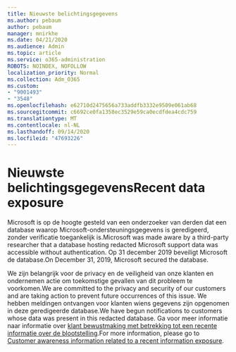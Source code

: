 ```yaml
---
title: Nieuwste belichtingsgegevens
ms.author: pebaum
author: pebaum
manager: mnirkhe
ms.date: 04/21/2020
ms.audience: Admin
ms.topic: article
ms.service: o365-administration
ROBOTS: NOINDEX, NOFOLLOW
localization_priority: Normal
ms.collection: Adm_O365
ms.custom:
- "9001493"
- "3548"
ms.openlocfilehash: e62710d2475656a733addfb3332e9509e061ab68
ms.sourcegitcommit: c6692ce0fa1358ec3529e59ca0ecdfdea4cdc759
ms.translationtype: MT
ms.contentlocale: nl-NL
ms.lasthandoff: 09/14/2020
ms.locfileid: "47693226"
---
```

# <a name="recent-data-exposure"></a><span data-ttu-id="8030c-102">Nieuwste belichtingsgegevens</span><span class="sxs-lookup"><span data-stu-id="8030c-102">Recent data exposure</span></span>

<span data-ttu-id="8030c-103">Microsoft is op de hoogte gesteld van een onderzoeker van derden dat een database waarop Microsoft-ondersteuningsgegevens is geredigeerd, zonder verificatie toegankelijk is.</span><span class="sxs-lookup"><span data-stu-id="8030c-103">Microsoft was made aware by a third-party researcher that a database hosting redacted Microsoft support data was accessible without authentication.</span></span> <span data-ttu-id="8030c-104">Op 31 december 2019 beveiligt Microsoft de database.</span><span class="sxs-lookup"><span data-stu-id="8030c-104">On December 31, 2019, Microsoft secured the database.</span></span>

<span data-ttu-id="8030c-105">We zijn belangrijk voor de privacy en de veiligheid van onze klanten en ondernemen actie om toekomstige gevallen van dit probleem te voorkomen.</span><span class="sxs-lookup"><span data-stu-id="8030c-105">We are committed to the privacy and security of our customers and are taking action to prevent future occurrences of this issue.</span></span> <span data-ttu-id="8030c-106">We hebben meldingen ontvangen voor klanten wiens gegevens zijn opgenomen in deze geredigeerde database.</span><span class="sxs-lookup"><span data-stu-id="8030c-106">We have begun notifications to customers whose data was present in this redacted database.</span></span> <span data-ttu-id="8030c-107">Ga voor meer informatie naar informatie over [klant bewustmaking met betrekking tot een recente informatie over de blootstelling](https://aka.ms/privacyinfo).</span><span class="sxs-lookup"><span data-stu-id="8030c-107">For more information, please go to [Customer awareness information related to a recent information exposure](https://aka.ms/privacyinfo).</span></span>
